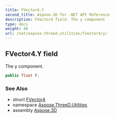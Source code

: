 ```yaml
---
title: FVector4.Y
second_title: Aspose.3D for .NET API Reference
description: FVector4 field. The y component
type: docs
weight: 40
url: /net/aspose.threed.utilities/fvector4/y/
---
```

## FVector4.Y field

The y component.

```csharp
public float Y;
```

### See Also

* struct [FVector4](../)
* namespace [Aspose.ThreeD.Utilities](../../fvector4/)
* assembly [Aspose.3D](../../../)


